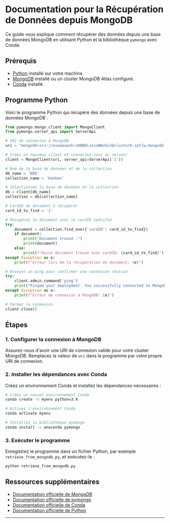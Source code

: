 # Documentation pour la Récupération de Données depuis MongoDB

Ce guide vous explique comment récupérer des données depuis une base de données MongoDB en utilisant Python et la bibliothèque `pymongo` avec Conda.

## Prérequis

- [Python](https://www.python.org/downloads/) installé sur votre machine.
- [MongoDB](https://www.mongodb.com/try/download/community) installé ou un cluster MongoDB Atlas configuré.
- [Conda](https://docs.conda.io/en/latest/miniconda.html) installé.

## Programme Python

Voici le programme Python qui récupère des données depuis une base de données MongoDB :

```python
from pymongo.mongo_client import MongoClient
from pymongo.server_api import ServerApi

# URI de connexion à MongoDB
uri = "mongodb+srv://evaaaaanh:nONBELsIvoWWJSnJ@cluster0.iptlw.mongodb.net/?retryWrites=true&w=majority&appName=Cluster0"

# Créez un nouveau client et connectez-vous au serveur
client = MongoClient(uri, server_api=ServerApi('1'))

# Nom de la base de données et de la collection
db_name = 'BDD'
collection_name = 'Kanban'

# Sélectionnez la base de données et la collection
db = client[db_name]
collection = db[collection_name]

# CardID du document à récupérer
card_id_to_find = '1'

# Récupérez le document avec le cardID spécifié
try:
    document = collection.find_one({'cardID': card_id_to_find})
    if document:
        print("Document trouvé :")
        print(document)
    else:
        print(f"Aucun document trouvé avec cardID: {card_id_to_find}")
except Exception as e:
    print(f"Erreur lors de la récupération du document: {e}")

# Envoyez un ping pour confirmer une connexion réussie
try:
    client.admin.command('ping')
    print("Pinged your deployment. You successfully connected to MongoDB!")
except Exception as e:
    print(f"Erreur de connexion à MongoDB: {e}")

# Fermez la connexion
client.close()
```

## Étapes

### 1. Configurer la connexion à MongoDB

Assurez-vous d'avoir une URI de connexion valide pour votre cluster MongoDB. Remplacez la valeur de `uri` dans le programme par votre propre URI de connexion.

### 2. Installer les dépendances avec Conda

Créez un environnement Conda et installez les dépendances nécessaires :

```sh
# Créez un nouvel environnement Conda
conda create -n myenv python=3.9

# Activez l'environnement Conda
conda activate myenv

# Installez la bibliothèque pymongo
conda install -c anaconda pymongo
```

### 3. Exécuter le programme

Enregistrez le programme dans un fichier Python, par exemple `retrieve_from_mongodb.py`, et exécutez-le :

```sh
python retrieve_from_mongodb.py
```

## Ressources supplémentaires

- [Documentation officielle de MongoDB](https://docs.mongodb.com/)
- [Documentation officielle de pymongo](https://pymongo.readthedocs.io/en/stable/)
- [Documentation officielle de Conda](https://docs.conda.io/en/latest/)
- [Documentation officielle de Python](https://docs.python.org/3/)

---